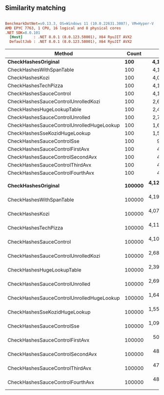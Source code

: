 ## Similarity matching


``` ini

BenchmarkDotNet=v0.13.3, OS=Windows 11 (10.0.22631.3007), VM=Hyper-V
AMD EPYC 7763, 1 CPU, 16 logical and 8 physical cores
.NET SDK=8.0.101
  [Host]     : .NET 8.0.1 (8.0.123.58001), X64 RyuJIT AVX2
  DefaultJob : .NET 8.0.1 (8.0.123.58001), X64 RyuJIT AVX2


```
|                                    Method |  Count |           Mean |        Error |       StdDev | Ratio |
|------------------------------------------ |------- |---------------:|-------------:|-------------:|------:|
|                       **CheckHashesOriginal** |    **100** |     **4,173.2 ns** |     **52.50 ns** |     **43.84 ns** |  **1.00** |
|                  CheckHashesWithSpanTable |    100 |     4,194.5 ns |     10.18 ns |      8.50 ns |  1.01 |
|                           CheckHashesKozi |    100 |     4,099.5 ns |      5.14 ns |      4.01 ns |  0.98 |
|                      CheckHashesTechPizza |    100 |     4,120.1 ns |     23.53 ns |     20.86 ns |  0.99 |
|                   CheckHashesSauceControl |    100 |     4,108.2 ns |     11.68 ns |      9.75 ns |  0.98 |
|       CheckHashesSauceControlUnrolledKozi |    100 |     2,668.2 ns |      2.25 ns |      1.88 ns |  0.64 |
|                CheckHashesHugeLookupTable |    100 |     2,420.9 ns |      4.97 ns |      4.65 ns |  0.58 |
|           CheckHashesSauceControlUnrolled |    100 |     2,700.4 ns |     12.57 ns |     11.15 ns |  0.65 |
| CheckHashesSauceControlUnrolledHugeLookup |    100 |     1,656.4 ns |      9.84 ns |      9.20 ns |  0.40 |
|             CheckHashesSseKozidHugeLookup |    100 |     1,530.5 ns |      3.12 ns |      2.92 ns |  0.37 |
|                CheckHashesSauceControlSse |    100 |       947.5 ns |      2.37 ns |      1.98 ns |  0.23 |
|           CheckHashesSauceControlFirstAvx |    100 |       479.3 ns |      1.02 ns |      0.85 ns |  0.11 |
|          CheckHashesSauceControlSecondAvx |    100 |       472.1 ns |      0.38 ns |      0.34 ns |  0.11 |
|           CheckHashesSauceControlThirdAvx |    100 |       475.1 ns |      2.25 ns |      1.99 ns |  0.11 |
|          CheckHashesSauceControlFourthAvx |    100 |       449.4 ns |      1.19 ns |      1.11 ns |  0.11 |
|                                           |        |                |              |              |       |
|                       **CheckHashesOriginal** | **100000** | **4,125,805.5 ns** | **26,248.46 ns** | **23,268.58 ns** |  **1.00** |
|                  CheckHashesWithSpanTable | 100000 | 4,199,184.8 ns |  8,673.66 ns |  7,242.90 ns |  1.02 |
|                           CheckHashesKozi | 100000 | 4,071,034.3 ns |  8,361.09 ns |  6,981.89 ns |  0.99 |
|                      CheckHashesTechPizza | 100000 | 4,114,307.3 ns | 16,185.00 ns | 15,139.46 ns |  1.00 |
|                   CheckHashesSauceControl | 100000 | 4,109,917.3 ns | 13,763.14 ns | 12,200.67 ns |  1.00 |
|       CheckHashesSauceControlUnrolledKozi | 100000 | 2,680,185.0 ns |  5,878.83 ns |  5,499.06 ns |  0.65 |
|                CheckHashesHugeLookupTable | 100000 | 2,391,640.6 ns |  4,004.21 ns |  3,549.63 ns |  0.58 |
|           CheckHashesSauceControlUnrolled | 100000 | 2,698,832.3 ns |  4,013.12 ns |  3,557.53 ns |  0.65 |
| CheckHashesSauceControlUnrolledHugeLookup | 100000 | 1,640,420.9 ns |  4,332.39 ns |  4,052.52 ns |  0.40 |
|             CheckHashesSseKozidHugeLookup | 100000 | 1,557,256.4 ns |  3,597.88 ns |  3,189.42 ns |  0.38 |
|                CheckHashesSauceControlSse | 100000 | 1,098,299.4 ns |  8,227.32 ns |  7,695.84 ns |  0.27 |
|           CheckHashesSauceControlFirstAvx | 100000 |   503,814.9 ns |  1,048.04 ns |    929.06 ns |  0.12 |
|          CheckHashesSauceControlSecondAvx | 100000 |   488,960.0 ns |  1,948.32 ns |  1,727.13 ns |  0.12 |
|           CheckHashesSauceControlThirdAvx | 100000 |   475,186.3 ns |  5,361.80 ns |  5,015.43 ns |  0.12 |
|          CheckHashesSauceControlFourthAvx | 100000 |   486,510.0 ns |    848.80 ns |    752.44 ns |  0.12 |
